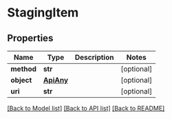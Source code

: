 # StagingItem

## Properties
Name | Type | Description | Notes
------------ | ------------- | ------------- | -------------
**method** | **str** |  | [optional] 
**object** | [**ApiAny**](ApiAny.md) |  | [optional] 
**uri** | **str** |  | [optional] 

[[Back to Model list]](../README.md#documentation-for-models) [[Back to API list]](../README.md#documentation-for-api-endpoints) [[Back to README]](../README.md)


